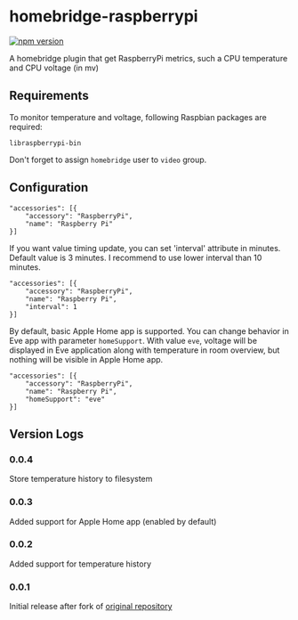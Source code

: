# homebridge-raspberrypi

[![npm version](https://badge.fury.io/js/homebridge-raspberrypi.svg)](https://badge.fury.io/js/homebridge-raspberrypi)

A homebridge plugin that get RaspberryPi metrics, such a CPU temperature and CPU voltage (in mv)

## Requirements

To monitor temperature and voltage, following Raspbian packages are required:
```
libraspberrypi-bin
```

Don't forget to assign `homebridge` user to `video` group.

## Configuration
```
"accessories": [{
    "accessory": "RaspberryPi",
    "name": "Raspberry Pi"
}]
```
If you want value timing update, you can set 'interval' attribute in minutes. Default value is 3 minutes.
I recommend to use lower interval than 10 minutes.

```
"accessories": [{
    "accessory": "RaspberryPi",
    "name": "Raspberry Pi",
    "interval": 1
}]
```

By default, basic Apple Home app is supported. You can change behavior in Eve app with parameter `homeSupport`. With value `eve`, voltage will be displayed in Eve application along with temperature in room overview, but nothing will be visible in Apple Home app.

```
"accessories": [{
    "accessory": "RaspberryPi",
    "name": "Raspberry Pi",
    "homeSupport": "eve"
}]
```

## Version Logs
### 0.0.4
Store temperature history to filesystem
### 0.0.3
Added support for Apple Home app (enabled by default)
### 0.0.2
Added support for temperature history
### 0.0.1
Initial release after fork of [original repository](https://github.com/YinHangCode/homebridge-raspberrypi-temperature)
